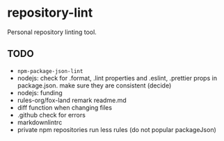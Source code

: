 # repository-lint

Personal repository linting tool.

## TODO

- `npm-package-json-lint`
- nodejs: check for .format, .lint properties and .eslint, .prettier props in package.json. make sure they are consistent (decide)
- nodejs: funding
- rules-org/fox-land remark readme.md
- diff function when changing files
- .github check for errors
- markdownlintrc
- private npm repositories run less rules (do not popular packageJson)
